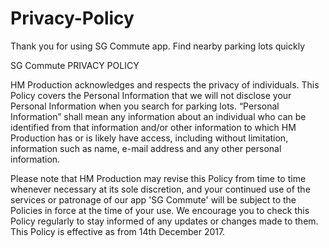 # Privacy-Policy

Thank you for using SG Commute app. Find nearby parking lots quickly

SG Commute PRIVACY POLICY

HM Production acknowledges and respects the privacy of individuals. This Policy covers the Personal Information that we will not 
disclose your Personal Information when you search for parking lots. “Personal Information” shall mean any information about an 
individual who can be identified from that information and/or other information to which HM Production has or is likely have access, 
including without limitation, information such as name, e-mail address and any other personal information.

Please note that HM Production may revise this Policy from time to time whenever necessary at its sole discretion, and your continued 
use of the services or patronage of our app 'SG Commute' will be subject to the Policies in force at the time of your use. We encourage you to check this Policy regularly to stay informed of any updates or changes made to them. This Policy is effective as from 14th December 2017.
